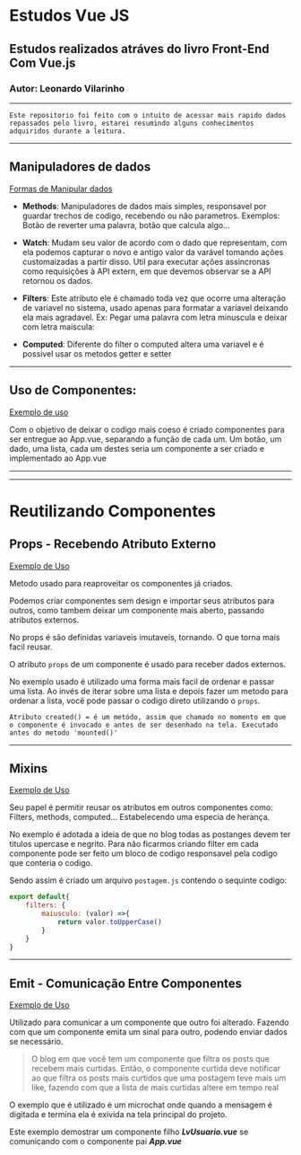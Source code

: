 # Estudos Vue JS
## Estudos realizados atráves do livro Front-End Com Vue.js
### Autor: Leonardo Vilarinho

---
``Este repositorio foi feito com o intuito de acessar mais rapido dados repassados pelo livro, estarei resumindo alguns conhecimentos adquiridos durante a leitura.``

---

## Manipuladores de dados

[Formas de Manipular dados](https://github.com/PedroHumberto/estudosVueJs/tree/master/manipulando-dados/src)

* **Methods**: Manipuladores de dados mais simples, responsavel por guardar trechos de codigo, recebendo ou não parametros. Exemplos: Botão de reverter uma palavra, botão que calcula algo...

* **Watch**: Mudam seu valor de acordo com o dado que representam, com ela podemos capturar o novo e antigo valor da varável tomando ações customaizadas a partir disso. Util para executar ações assincronas como requisições à API extern, em que devemos observar se a API retornou os dados.

* **Filters**: Este atributo ele é chamado toda vez que ocorre uma alteração de variavel no sistema, usado apenas para formatar a variavel deixando ela mais agradavel. Ex: Pegar uma palavra com letra minuscula e deixar com letra maiscula:



* **Computed**: Diferente do filter o computed altera uma variavel e é possivel usar os metodos getter e setter

---
## Uso de Componentes:

[Exemplo de uso](https://github.com/PedroHumberto/estudosVueJs/tree/master/componentes-juntos/src)

Com o objetivo de deixar o codigo mais coeso é criado componentes para ser entregue ao App.vue, separando a função de cada um. Um botão, um dado, uma lista, cada um destes seria um componente a ser criado e implementado ao App.vue

---
---

# Reutilizando Componentes

## Props - Recebendo Atributo Externo
[Exemplo de Uso](https://github.com/PedroHumberto/estudosVueJs/tree/master/props-receb-atrib-externos/src)

Metodo usado para reaproveitar os componentes já criados.

Podemos criar componentes sem design e importar seus atributos para outros, como tambem deixar um componente mais aberto, passando atributos externos.

No props é são definidas variaveis imutaveis, tornando. O que torna mais facil reusar.

O atributo ``props`` de um componente é usado para receber dados externos.

No exemplo usado é utilizado uma forma mais facil de ordenar e passar uma lista. Ao invés de iterar sobre uma lista e depois fazer um metodo para ordenar a lista, você pode passar o codigo direto utilizando o ``props``.

``Atributo created() = é um metódo, assim que chamado no momento em que o componente é invocado e antes de ser desenhado na tela. Executado antes do metodo 'mounted()'``

---

## Mixins

[Exemplo de Uso](https://github.com/PedroHumberto/estudosVueJs/tree/master/mixins/src)

Seu papel é permitir reusar os atributos em outros componentes como: Filters, methods, computed...
Estabelecendo uma especia de herança.

No exemplo é adotada a ideia de que no blog todas as postanges devem ter titulos upercase e negrito.
Para não ficarmos criando filter em cada componente pode ser feito um bloco de codigo responsavel pela codigo que conteria o codigo.


Sendo assim é criado um arquivo ``postagem.js`` contendo o sequinte codigo:
```javascript
export default{
    filters: {
        maiusculo: (valor) =>{
            return valor.toUpperCase()
        }
    }
}
```

---
## Emit - Comunicação Entre Componentes

[Exemplo de Uso](https://github.com/PedroHumberto/estudosVueJs/tree/master/emit/src)

Utilizado para comunicar a um componente que outro foi alterado. Fazendo com que um componente emita um sinal para outro, podendo enviar dados se necessário.

<blockquote> 
    O blog em que você tem um componente que filtra os posts que recebem mais curtidas. Então, o componente curtida deve notificar ao que filtra os posts mais curtidos que uma postagem teve mais um like, fazendo com que a lista de mais curtidas altere em tempo real
</blockquote>

O exemplo que é utilizado é um microchat onde quando a mensagem é digitada e termina ela é exivida na tela principal do projeto.

Este exemplo demostrar um componente filho ***LvUsuario.vue*** se comunicando com o componente pai ***App.vue***
